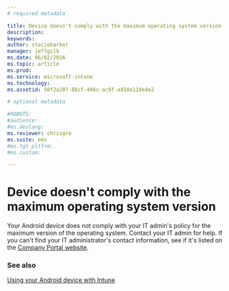 ```yaml
---
# required metadata

title: Device doesn't comply with the maximum operating system version | Microsoft Intune
description:
keywords:
author: staciebarker
manager: jeffgilb
ms.date: 06/02/2016
ms.topic: article
ms.prod:
ms.service: microsoft-intune
ms.technology:
ms.assetid: 58f2a207-88cf-446c-ac9f-ad10a124e4e2

# optional metadata

#ROBOTS:
#audience:
#ms.devlang:
ms.reviewer: chrisgre
ms.suite: ems
#ms.tgt_pltfrm:
#ms.custom:

---
```


# Device doesn't comply with the maximum operating system version

Your Android device does not comply with your IT admin's policy for the maximum version of the operating system. Contact your IT admin for help. If you can't find your IT administrator's contact information, see if it's listed on the [Company Portal website](http://portal.manage.microsoft.com).

### See also
[Using your Android device with Intune](using-your-android-device-with-intune.md)